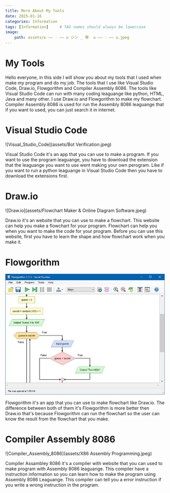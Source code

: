 ```yaml
---
title: More About My Tools
date: 2025-01-16
categories: Information
tags: [Information]     # TAG names should always be lowercase
image:
    path: assets/⪩ –– · –– ⪩ ジン _ 琴  ⪨ –– · –– ⪨.jpeg
---
```


# My Tools
Hello everyone, in this side I will show you about my tools that I used when make my program and do my job. The tools that I use like Visual Studio Code, Draw.io, Flowgorithm and Compiler Assembly 8086. The tools like Visual Studio Code can run with many coding leaguange like python, HTML, Java and many other. I use Draw.io and Flowgorithm to make my flowchart. Compiler Assembly 8086 is used for run the Assembly 8086 leaguange that if you want to used, you can just search it in internet.

# Visual Studio Code

![Visual_Studio_Code](assets/Bot Verification.jpeg)

Visual Studio Code it's an app that you can use to make a program. If you want to use the program leaguange, you have to download the extension that the leaguange you want to use went making your own perogram. Like if you want to run a python leaguange in Visual Studio Code then you have to download the extensions first.

# Draw.io

![Draw.io](assets/Flowchart Maker & Online Diagram Software.jpeg)

Draw.io it's an website that you can use to make a flowchart. This website can help you make a flowchart for your program. Flowchart can help you when you want to make the code for your program. Before you can use this website, first you have to learn the shape and how flowchart work when you make it.

# Flowgorithm

![Flowgorithm](assets/unduhan.jpeg)

Flowgorithm it's an app that you can use to make flowchart like Draw.io. The difference between both of them it's Flowgorithm is more better then Draw.io that's because Flowgorithm can run the flowchart so the user can know the result from the flowchart that you make.

# Compiler Assembly 8086

![Compiler_Assembly_8086](assets/X86 Assembly Programming.jpeg)

Compiler Assambley 8086 it's a compiler with website that you can used to make program with Assembly 8086 leaguange. This compiler have a instruction information so you can learn how to make the program using Assembly 8086 Leaguange. This compiler can tell you a error instruction if you write a wrong instruction in the program.